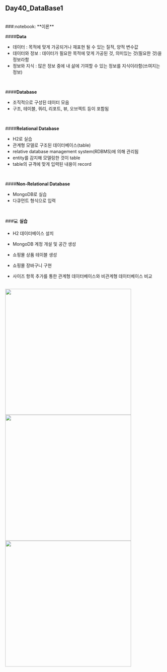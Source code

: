 Day40_DataBase1
--
<br>
###:notebook: **이론**

####**Data**
- 데이터 : 목적에 맞게 가공되거나 재표현 될 수 있는 질적, 양적 변수값
- 데이터와 정보 : 데이터가 필요한 목적에 맞게 가공된 것, 의미있는 것(필요한 것)을 정보라함
- 정보와 지식 : 많은 정보 중에 내 삶에 기여할 수 있는 정보를 지식이라함(쓰여지는 정보)
<br>

####**Database**
- 조직적으로 구성된 데이터 모음
- 구조, 테이블, 쿼리, 리포트, 뷰, 오브젝트 등이 포함됨
<br>

####**Relational Database**
- H2로 실습
- 관계형 모델로 구조된 데이터베이스(table)
- relative database management system(RDBMS)에 의해 관리됨
- entity를 감지해 모델링한 것이 table
- table의 규격에 맞게 입력된 내용이 record
<br>

####**Non-Relational Database**
- MongoDB로 실습
- 다큐먼트 형식으로 입력
<br>


###:computer: **실습**
- H2 데이터베이스 설치 
- MongoDB 계정 개설 및 공간 생성

- 쇼핑몰 상품 테이블 생성
- 쇼핑몰 장바구니 구현

- 사이즈 항목 추가를 통한 관계형 데이터베이스와 비관계형 데이터베이스 비교


<br>
<img src="https://github.com/MijeongJeon/FAST-CAMPUS_iOS-SCHOOL/blob/master/Daily Study/images/Day40_160620(Database)1.png?" width="400px" />
<br>
<img src="https://github.com/MijeongJeon/FAST-CAMPUS_iOS-SCHOOL/blob/master/Daily Study/images/Day40_160620(Database)2.png?" width="400px" />
<br>
<img src="https://github.com/MijeongJeon/FAST-CAMPUS_iOS-SCHOOL/blob/master/Daily Study/images/Day40_160620(Database)3.png?" width="400px" />
